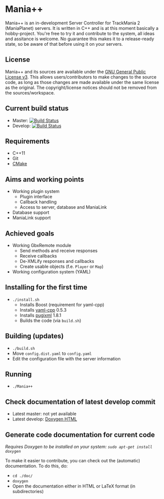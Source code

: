 # Mania++
Mania++ is an in-development Server Controller for TrackMania 2 (ManiaPlanet) servers. It is written in C++ and is at this moment basically a hobby-project. You're free to try it and contribute to the system, all ideas and assitance is welcome. No guarantee this makes it to a release-ready state, so be aware of that before using it on your servers.

## License ##
Mania++ and its sources are available under the [GNU General Public License v3](https://www.gnu.org/licenses/#GPL). This allows users/contributors to make changes to the source code, as long as those changes are made available under the same license as the original. The copyright/license notices should not be removed from the sources/workspace.

## Current build status ##
* Master: [![Build Status](https://travis-ci.org/TheMaximum/mania-pp.svg?branch=master)](https://travis-ci.org/TheMaximum/mania-pp)
* Develop: [![Build Status](https://travis-ci.org/TheMaximum/mania-pp.svg?branch=develop)](https://travis-ci.org/TheMaximum/mania-pp)

## Requirements ##
* C++11
* Git
* [CMake](https://cmake.org)

## Aims and working points ##
* Working plugin system
   * Plugin interface
   * Callback handling
   * Access to server, database and ManiaLink
* Database support
* ManiaLink support

## Achieved goals ##
* Working GbxRemote module
   * Send methods and receive responses
   * Receive callbacks
   * De-XMLify responses and callbacks
   * Create usable objects (f.e. `Player` or `Map`)
* Working configuration system (YAML)

## Installing for the first time ##
* ```./install.sh```
    * Installs Boost (requirement for yaml-cpp)
    * Installs [yaml-cpp](https://github.com/jbeder/yaml-cpp/) 0.5.3
    * Installs [pugixml](https://github.com/zeux/pugixml) 1.8.1
    * Builds the code (via ```build.sh```)

## Building (updates) ##
* ```./build.sh```
* Move ```config.dist.yaml``` to ```config.yaml```
* Edit the configuration file with the server information

## Running ##
* ```./Mania++```

## Check documentation of latest develop commit ##
* Latest master: not yet available
* Latest develop: [Doxygen HTML](https://themaximum.github.io/mania-pp/docs/develop/html/)

## Generate code documentation for current code ##
_Requires Doxygen to be installed on your system: ```sudo apt-get install doxygen```_

To make it easier to contribute, you can check out the (automatic) documentation.
To do this, do:

* ```cd ./doc/```
* ```doxygen```
* Open the documentation either in HTML or LaTeX format (in subdirectories)
